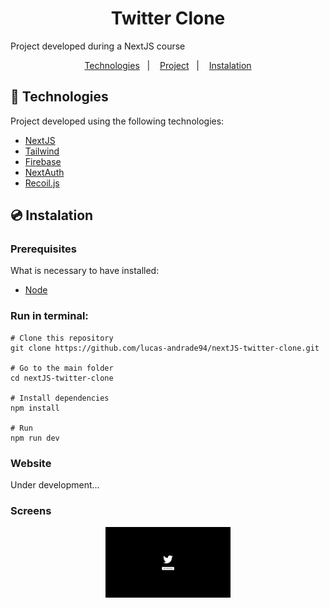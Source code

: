 <h1 align="center">
    Twitter Clone
</h1>

<p>Project developed during a NextJS course</p>

<p align="center">
	<a href="#-technologies">Technologies</a>&nbsp;&nbsp;&nbsp;|&nbsp;&nbsp;&nbsp;
	<a href="#-project">Project</a>&nbsp;&nbsp;&nbsp;|&nbsp;&nbsp;&nbsp;
	<a href="#-instalation">Instalation</a>
</p>

## 🤖 Technologies

Project developed using the following technologies:

- [NextJS](https://nextjs.org/)
- [Tailwind](https://tailwindcss.com/)
- [Firebase](https://firebase.google.com/)
- [NextAuth](https://next-auth.js.org/)
- [Recoil.js](https://recoiljs.org/)

## 💿 Instalation

### Prerequisites

What is necessary to have installed:

- [Node](https://nodejs.org/en/download/)

### Run in terminal:

```
# Clone this repository
git clone https://github.com/lucas-andrade94/nextJS-twitter-clone.git

# Go to the main folder
cd nextJS-twitter-clone

# Install dependencies
npm install

# Run
npm run dev
```

### Website

Under development...

### Screens

<div align="center">
    <img alt="Home Screen" title="Home Screen" src=".github\screen-1.png?raw=true" width="200px" />
</div>
